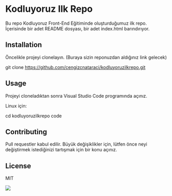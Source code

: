 # Kodluyoruz Ilk Repo

Bu repo Kodluyoruz Front-End Eğitiminde oluşturduğumuz ilk repo. İçerisinde bir adet README dosyası, bir adet index.html barındırıyor.

## Installation 

Öncelikle projeyi clonelayın. (Buraya sizin reponuzdan aldığınız link gelecek)

git clone https://github.com/cengizcnataraci/kodluyoruzilkrepo.git

## Usage 

Projeyi cloneladıktan sonra Visual Studio Code programında açınız. 

Linux için:

cd kodluyoruzilkrepo
code 

## Contributing 

Pull requestler kabul edilir. Büyük değişiklikler için, lütfen önce neyi değiştirmek istediğinizi tartışmak için bir konu açınız.

## License

MIT

![](https://pbs.twimg.com/media/FayfP52XwAUj4xH.png)



